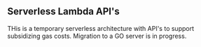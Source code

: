 ## Serverless Lambda API's
THis is a temporary serverless architecture with API's to support subsidizing gas costs. 
Migration to a GO server is in progress.